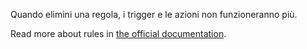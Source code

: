 Quando elimini una regola, i trigger e le azioni non funzioneranno più.

Read more about rules in [the official documentation](https://firefly-iii.readthedocs.io/en/latest/advanced/rules.html).